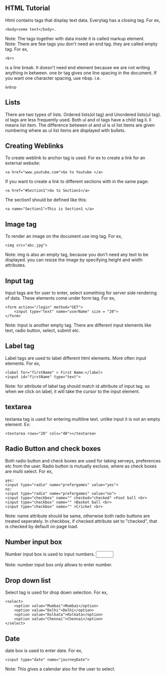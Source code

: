 HTML Tutorial
-------------
Html contains tags that display text data. Everytag has a closing tag. For ex, 
    
    <body>some text</body>.

Note: The tags together with data inside it is called markup element. <br>
Note: There are few tags you don't need an end tag. they are called empty tag. For ex, 
  
    <br> 
is a line break. It doesn't need end element because we are not writing anything in between. one br tag gives one line spacing in the document. If you want one character spacing, use nbsp. i.e.

    &nbsp
    
Lists
-----
There are two types of lists. Ordered lists(ol tag) and Unordered lists(ul tag). ol tags are less frequently used. Both ul and ol tags have a child tag li. li means list item. The difference between ol and ul is ol list items are given numbering where as ul list items are displayed with bullets.

Creating Weblinks
-----------------
To create weblink to anchor tag is used. For ex to create a link for an external website:
    
    <a href="www.youtube.com">Go to Youtube </a>
    
If you want to create a link to different sections with in the same page:
    
    <a href="#Section1">Go to Section1</a>

The section1 should be defined like this:
    
    <a name="Section1">This is Section1 </a>

Image tag
---------
To render an image on the document use img tag. For ex,
    
    <img src="abc.jpg">

Note: img is also an empty tag, because you don't need any text to be displayed. you can resize the image by specifying height and width attributes.

Input tag
---------
Input tags are for user to enter, select something for server side rendering of data. These elements come under form tag. For ex,

    <form action="/login" method="GET">
        <input type="text" name="userName" size = "20">
    </form>
 
Note: Input is another empty tag. There are different input elements like text, radio button, select, submit etc.

Label tag
---------
Label tags are used to label different html elements. More often input elements. For ex,
    
    <label for="firstName" > First Name:</label>
    <input id="firstName" type="text">

Note: for attribute of label tag should match id attribute of input tag. so when we click on label, it will take the cursor to the input element.

textarea
---------
textarea tag is used for entering multiline text. unlike input it is not an empty element. Ex:
    
    <textarea rows="20" cols="40"></textarea>

Radio Button and check boxes
----------------------------
Both radio button and check boxes are used for taking serveys, preferences etc from the user. Radio button is mutually excluse, where as check boxes are multi select. For ex,
    
    yes:
    <input type="radio" name="prefergames" value="yes">
    no:
    <input type="radio" name="prefergames" value="no">
    <input type="checkbox" name="" checked="checked" >Foot ball <br>
    <input type="checkbox" name="" >Basket ball <br>
    <input type="checkbox" name="" >Cricket <br>

Note: name attribute should be same, otherwise both radio buttons are treated seperately. In checkbox, if checked attribute set to "checked", that is checked by default on page load.

Number input box
----------------
Number input box is used to input numbers.
    <input type="number" min="0" max="50">
    
Note: number input box only allows to enter number.


Drop down list
--------------
Select tag is used for drop down selection. For ex,
    
    <select>
        <option value="Mumbai">Mumbai</option>
        <option value="Delhi">Delhi</option>
        <option value="Kolkata">Kolkata</option>
        <option value="Chennai">Chennai</option>
    </select>
    
Date 
-----
date box is used to enter date. For ex,

    <input type="date" name="journeyDate"> 
    
Note: This gives a calendar also for the user to select.    

